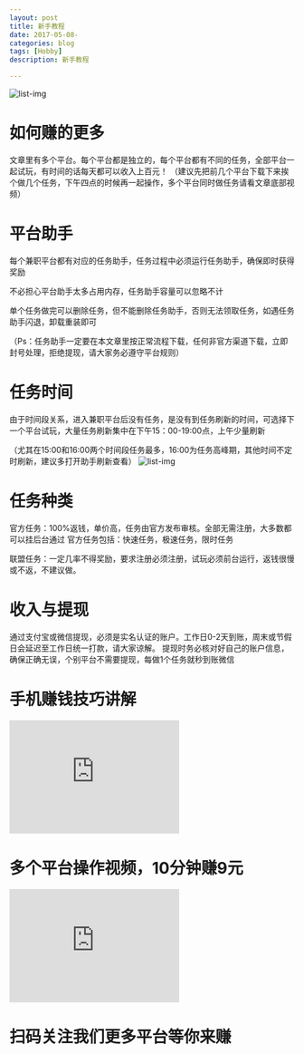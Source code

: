 ```yaml
---
layout: post
title: 新手教程
date: 2017-05-08-
categories: blog
tags: [Hobby]
description: 新手教程

---
```


![list-img](http://xyq.aso0910.com/images/ContentImg/636139721089363607.png)

# 如何赚的更多

文章里有多个平台。每个平台都是独立的，每个平台都有不同的任务，全部平台一起试玩，有时间的话每天都可以收入上百元！ （建议先把前几个平台下载下来挨个做几个任务，下午四点的时候再一起操作，多个平台同时做任务请看文章底部视频）


# 平台助手

每个兼职平台都有对应的任务助手，任务过程中必须运行任务助手，确保即时获得奖励

不必担心平台助手太多占用内存，任务助手容量可以忽略不计

单个任务做完可以删除任务，但不能删除任务助手，否则无法领取任务，如遇任务助手闪退，卸载重装即可

（Ps：任务助手一定要在本文章里按正常流程下载，任何非官方渠道下载，立即封号处理，拒绝提现，请大家务必遵守平台规则）


# 任务时间

由于时间段关系，进入兼职平台后没有任务，是没有到任务刷新的时间，可选择下一个平台试玩，大量任务刷新集中在下午15：00-19:00点，上午少量刷新

（尤其在15:00和16:00两个时间段任务最多，16:00为任务高峰期，其他时间不定时刷新，建议多打开助手刷新查看）
![list-img](http://xyq.aso0910.com/images/image/20161105/20161105195009_4266.jpg)

# 任务种类
官方任务：100%返钱，单价高，任务由官方发布审核。全部无需注册，大多数都可以挂后台通过
  官方任务包括：快速任务，极速任务，限时任务

  联盟任务：一定几率不得奖励，要求注册必须注册，试玩必须前台运行，返钱很慢或不返，不建议做。
  
# 收入与提现

通过支付宝或微信提现，必须是实名认证的账户。工作日0-2天到账，周末或节假日会延迟至工作日统一打款，请大家谅解。
提现时务必核对好自己的账户信息，确保正确无误，个别平台不需要提现，每做1个任务就秒到账微信

# 手机赚钱技巧讲解

<iframe frameborder="0" width="300" height="200" src="http://v.qq.com/iframe/player.html?vid=u01986qt820&tiny=0&auto=0" allowfullscreen="">
	</iframe>


# 多个平台操作视频，10分钟赚9元

<iframe frameborder="0" width="300" height="200" src="http://v.qq.com/iframe/player.html?vid=u01986qt820&tiny=0&auto=0" allowfullscreen="">
	</iframe>


# 扫码关注我们更多平台等你来赚
